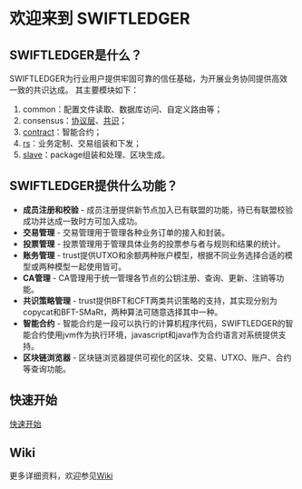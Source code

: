 
# 欢迎来到 SWIFTLEDGER
## SWIFTLEDGER是什么？
SWIFTLEDGER为行业用户提供牢固可靠的信任基础，为开展业务协同提供高效一致的共识达成。
其主要模块如下： 
1. common：配置文件读取、数据库访问、自定义路由等；
2. consensus：[协议层](https://github.com/Aurorasic/TRUST/wiki/%E5%8D%8F%E8%AE%AE%E5%B1%82%E6%B5%81%E7%A8%8B)、[共识](https://github.com/Aurorasic/TRUST/wiki/%E5%85%B1%E8%AF%86%E5%B1%82%E6%B5%81%E7%A8%8B)；
3. [contract](https://github.com/Aurorasic/TRUST/wiki/%E6%99%BA%E8%83%BD%E5%90%88%E7%BA%A6)：智能合约；
4. [rs](https://github.com/Aurorasic/TRUST/wiki/RS%E5%A4%84%E7%90%86%E6%B5%81%E7%A8%8B)：业务定制、交易组装和下发；
5. [slave](https://github.com/Aurorasic/TRUST/wiki/slave%E5%A4%84%E7%90%86%E6%B5%81%E7%A8%8B)：package组装和处理、区块生成。
## SWIFTLEDGER提供什么功能？
[^_^]:![](https://github.com/PrimeBlockCAS/TRUST/wiki/images/TP1.png)
* **成员注册和校验** - 成员注册提供新节点加入已有联盟的功能，待已有联盟校验成功并达成一致时方可加入成功。
* **交易管理** - 交易管理用于管理各种业务订单的接入和封装。
* **投票管理** - 投票管理用于管理具体业务的投票参与者与规则和结果的统计。
* **账务管理** - trust提供UTXO和余额两种账户模型，根据不同业务选择合适的模型或两种模型一起使用皆可。
* **CA管理** - CA管理用于统一管理各节点的公钥注册、查询、更新、注销等功能。
* **共识策略管理** - trust提供BFT和CFT两类共识策略的支持，其实现分别为copycat和BFT-SMaRt，两种算法可随意选择其中一种。
* **智能合约** - 智能合约是一段可以执行的计算机程序代码，SWIFTLEDGER的智能合约使用jvm作为执行环境，javascript和java作为合约语言对系统提供支持。
* **区块链浏览器** - 区块链浏览器提供可视化的区块、交易、UTXO、账户、合约等查询功能。  
## 快速开始
[快速开始](https://github.com/Aurorasic/TRUST/wiki/%E5%BF%AB%E9%80%9F%E5%BC%80%E5%A7%8B)
## Wiki
更多详细资料，欢迎参见[Wiki](https://github.com/Aurorasic/TRUST/wiki)
